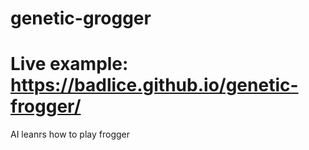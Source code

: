 # genetic-grogger
# Live example: https://badlice.github.io/genetic-frogger/
AI leanrs how to play frogger
